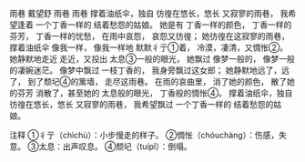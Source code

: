 雨巷
戴望舒
雨巷
雨巷
撑着油纸伞，独自
彷徨在悠长，悠长
又寂寥的雨巷，
我希望逢着
一个丁香一样的
结着愁怨的姑娘。
她是有
丁香一样的颜色，
丁香一样的芬芳，
丁香一样的忧愁，
在雨中哀怨，
哀怨又彷徨；
她彷徨在这寂寥的雨巷，
撑着油纸伞
像我一样，
像我一样地
默默彳亍①着，
冷漠，凄清，又惆怅②。
她静默地走近
走近，又投出
太息③一般的眼光，
她飘过
像梦一般的，
像梦一般的凄婉迷茫。
像梦中飘过
一枝丁香的，
我身旁飘过这女郎；
她静默地远了，远了，
到了颓圮④的篱墙，
走尽这雨巷。
在雨的哀曲里，
消了她的颜色，
散了她的芬芳
消散了，甚至她的
太息般的眼光，
丁香般的惆怅④。
撑着油纸伞，独自
彷徨在悠长，悠长
又寂寥的雨巷，
我希望飘过
一个丁香一样的
结着愁怨的姑娘。

注释
①彳亍（chìchù）：小步慢走的样子。
②惆怅（chóuchànɡ）：伤感，失意。
③太息：出声叹息。
④颓圮（tuípǐ）：倒塌。
